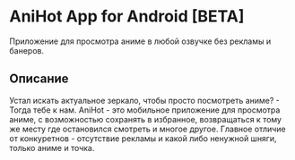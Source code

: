 # AniHot App for Android [BETA]
Приложение для просмотра аниме в любой озвучке без рекламы и банеров.

## Описание
Устал искать актуальное зеркало, чтобы просто посмотреть аниме? - Тогда тебе к нам. AniHot - это мобильное приложение для просмотра аниме, с возможностью сохранять в избранное, возвращаться к тому же месту где остановился смотреть и многое другое. Главное отличие от конкуретнов - отсутствие рекламы и какой либо ненужной шняги, только аниме и точка.
